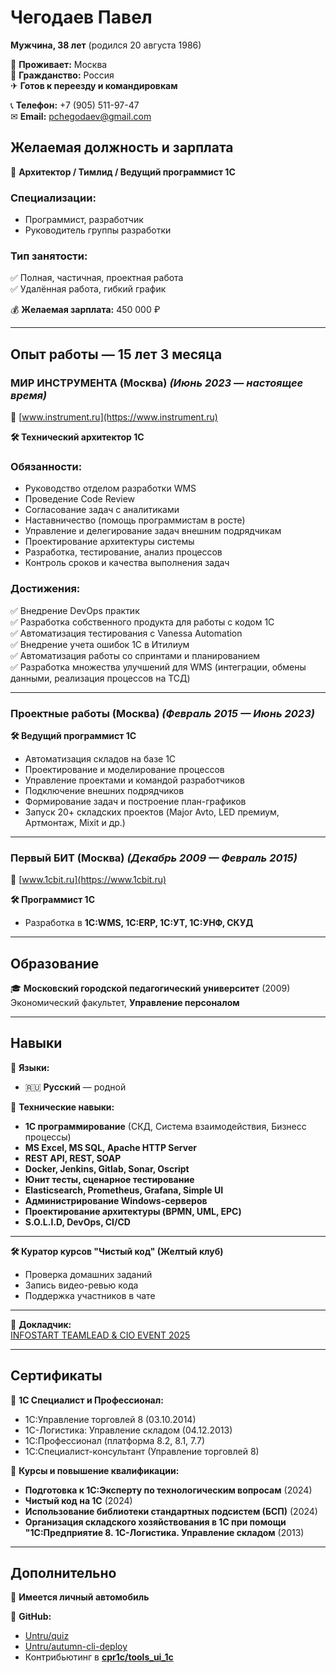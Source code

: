 
# **Чегодаев Павел**  
**Мужчина, 38 лет** (родился 20 августа 1986)  

📍 **Проживает:** Москва  
📜 **Гражданство:** Россия  
✈  **Готов к переезду и командировкам**  

📞 **Телефон:** +7 (905) 511-97-47  
✉ **Email:** pchegodaev@gmail.com  

## **Желаемая должность и зарплата**  
🔹 **Архитектор / Тимлид / Ведущий программист 1С**  

### **Специализации:**  
- Программист, разработчик  
- Руководитель группы разработки  

### **Тип занятости:**  
✅ Полная, частичная, проектная работа  
✅ Удалённая работа, гибкий график  

💰 **Желаемая зарплата:** 450 000 ₽  

---

## **Опыт работы — 15 лет 3 месяца**  

### **МИР ИНСТРУМЕНТА (Москва)** _(Июнь 2023 — настоящее время)_  
🔗 [www.instrument.ru](https://www.instrument.ru)  

**🛠 Технический архитектор 1С**  

### **Обязанности:**  
- Руководство отделом разработки WMS  
- Проведение Code Review 
- Согласование задач с аналитиками  
- Наставничество (помощь программистам в росте)  
- Управление и делегирование задач внешним подрядчикам  
- Проектирование архитектуры системы  
- Разработка, тестирование, анализ процессов  
- Контроль сроков и качества выполнения задач  

### **Достижения:**  
✅ Внедрение DevOps практик  
✅ Разработка собственного продукта для работы с кодом 1С  
✅ Автоматизация тестирования с Vanessa Automation  
✅ Внедрение учета ошибок 1С в Итилиум  
✅ Автоматизация работы со спринтами и планированием  
✅ Разработка множества улучшений для WMS (интеграции, обмены данными, реализация процессов на ТСД)  

---

### **Проектные работы (Москва)** _(Февраль 2015 — Июнь 2023)_  
**🛠 Ведущий программист 1С**  
- Автоматизация складов на базе 1С  
- Проектирование и моделирование процессов  
- Управление проектами и командой разработчиков  
- Подключение внешних подрядчиков  
- Формирование задач и построение план-графиков  
- Запуск 20+ складских проектов (Major Avto, LED премиум, Артмонтаж, Mixit и др.)  

---

### **Первый БИТ (Москва)** _(Декабрь 2009 — Февраль 2015)_  
🔗 [www.1cbit.ru](https://www.1cbit.ru)  

**🛠 Программист 1С**  
- Разработка в **1C:WMS, 1C:ERP, 1C:УТ, 1C:УНФ, СКУД**  

---

## **Образование**  
🎓 **Московский городской педагогический университет** (2009)  
Экономический факультет, **Управление персоналом**  

---

## **Навыки**  

🔹 **Языки:**  
- 🇷🇺 **Русский** — родной  

🔹 **Технические навыки:**  
- **1С программирование** (СКД, Система взаимодействия, Бизнесс процессы)  
- **MS Excel, MS SQL, Apache HTTP Server**  
- **REST API, REST, SOAP**  
- **Docker, Jenkins, Gitlab, Sonar, Oscript**  
- **Юнит тесты, сценарное тестирование**  
- **Elasticsearch, Prometheus, Grafana, Simple UI**  
- **Администрирование Windows-серверов**  
- **Проектирование архитектуры (BPMN, UML, EPC)**  
- **S.O.L.I.D, DevOps, CI/CD**  

---

**🛠 Куратор курсов "Чистый код" (Желтый клуб)**  
- Проверка домашних заданий  
- Запись видео-ревью кода  
- Поддержка участников в чате  

---
🔗 **Докладчик:**  
[INFOSTART TEAMLEAD & CIO EVENT 2025](https://event.infostart.ru/teamlead_2025/agenda/2246651/)  

---

## **Сертификаты**  
📜 **1С Специалист и Профессионал:**  
- 1С:Управление торговлей 8 (03.10.2014)  
- 1С-Логистика: Управление складом (04.12.2013)  
- 1С:Профессионал (платформа 8.2, 8.1, 7.7)  
- 1С:Специалист-консультант (Управление торговлей 8)  

📜 **Курсы и повышение квалификации:**  
- **Подготовка к 1С:Эксперту по технологическим вопросам** (2024)
- **Чистый код на 1С** (2024)  
- **Использование библиотеки стандартных подсистем (БСП)** (2024)  
- **Организация складского хозяйствования в 1С при помощи "1С:Предприятие 8. 1С-Логистика. Управление складом** (2013)  

---

## **Дополнительно**  

🚗 **Имеется личный автомобиль**  

🔗 **GitHub:**  
- [Untru/quiz](https://github.com/Untru/quiz)  
- [Untru/autumn-cli-deploy](https://github.com/Untru/autumn-cli-deploy)  
- Контрибьютинг в **[cpr1c/tools_ui_1c](https://github.com/cpr1c/tools_ui_1c)**  
